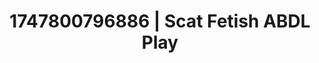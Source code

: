 ---
categories:
- Curvy goddess
- Immersive erotica
- Unspoken desires
- Soft domination
- Safe for work
image: /assets/images/1747800796886.jpg
layout: post
seo:
  description: Featured content with exclusive Scat Fetish, ABDL Play. HD images available.
  keywords: Scat Fetish, ABDL Play
  og_image: /assets/images/1747800796886.jpg
  schema_type: VisualArtwork
tags:
- ABDL Play
- '#1747800796886'
- Scat Fetish
title: 1747800796886 | Scat Fetish ABDL Play
---
